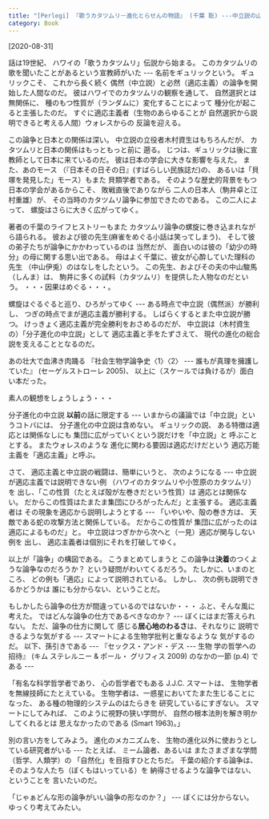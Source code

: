```yaml
---
title: "[Perlegi] 『歌うカタツムリ－進化とらせんの物語』 (千葉 聡) ---中立説の山田風太郎・明治もの風の解説！一気読みでした"
category: Book
---
```


[2020-08-31] 

 話は19世紀、
ハワイの「歌うカタツムリ」伝説から始まる。
このカタツムリの歌を聞いたことがあるという宣教師がいた ---
名前をギュリックという。
ギュリックこそ、
これから長く続く
偶然（中立説）と必然（適応主義）の論争を開始した人間なのだ。
彼はハワイでのカタツムリの観察を通して、
自然選択とは無関係に、
種のもつ性質が（ランダムに）変化することによって
種分化が起こると主張したのだ。
すぐに適応主義者（生物のあらゆることが
自然選択から説明できると考える人間）ウォレスからの
反論を迎える。

 この論争と日本との関係は深い。
中立説の立役者木村資生はもちろんだが、
カタツムリと日本の関係はもっともっと前に
遡る。
じつは、ギュリックは後に宣教師として日本に来ているのだ。
彼は日本の学会に大きな影響を与えた。
また、あのモース
（『日本その日その日』(すばらしい民族誌だ)の、
あるいは「貝塚を発見した」モース）もまた
貝類学者である。
そのような歴史的背景をもつ日本の学会があるからこそ、
敗戦直後でありながら
二人の日本人（駒井卓と江村重雄）が、
その当時のカタツムリ論争に参加できたのである。
この二人によって、
螺旋はさらに大きく広がってゆく。

 著者の千葉のライフヒストリーもまた
カタツムリ論争の螺旋に巻き込まれながら語られる。
彼および彼の先生(麻雀をめぐる小話は笑ってしまう)、
そして彼の弟子たちが論争にかかわっているのは
当然だが、
面白いのは彼の「幼少の時分」の母に関する思い出である。
母はよく千葉に、彼女が心酔していた理科の先生
（中山伊兎）のはなしをしたという。
この先生、およびその夫の中山駿馬（しんま）は、
駒井に多くの試料（カタツムリ）を提供した人物なのだという。
・・・因果はめぐる・・・。

 螺旋はぐるぐると巡り、ひろがってゆく ---
ある時点で中立説（偶然派）が勝利し、
つぎの時点でまが適応主義が勝利する。
しばらくするとまた中立説が勝つ。
けっきょく適応主義が完全勝利をおさめるのだが、
中立説は（木村資生の）「分子進化の中立説」として
適応主義と手をたずさえて、
現代の進化の総合説を支えることとなるのだ。

 あの壮大で血沸き肉踊る
『社会生物学論争史〈1〉〈2〉 ---
誰もが真理を擁護していた』
(セーゲルストローレ 2005)、
以上に（スケールでは負けるが）面白い本だった。

<!--more-->

 素人の観想をしょうしょう・・・

 分子進化の中立説
**以前**の話に限定する ---
いまからの議論では「中立説」というコトバには、
分子進化の中立説は含めない。
ギュリックの説、
ある特徴は適応とは関係なしにも
集団に広がっていくという説だけを「中立説」と
呼ぶこととする。
またウォレスのような
進化に関わる要因は適応だけだという
適応万能主義を「適応主義」と呼ぶ。

 さて、
適応主義と中立説の戦闘は、簡単にいうと、
次のようになる ---
中立説が適応主義では説明できない例
（ハワイのカタツムリや小笠原のカタツムリ）を
出し、「この性質（たとえば殻が左巻きだという性質）は
適応とは関係ない。
だからこの性質はたまたま集団にひろがったんだ」と主張する。
適応主義者は
その現象を適応から説明しようとする ---
「いやいや、殻の巻き方は、
天敵である蛇の攻撃方法と関係している。
だからこの性質が
集団に広がったのは適応によるものだ」と。
中立説はつぎかから次へと（一見）適応が関与しない例を
出し、
適応主義者は個別にそれを打破してゆく。

 以上が「論争」の構図である。
こうまとめてしまうと
この論争は**決着**のつくような論争なのだろうか？
という疑問がわいてくるだろう。
たしかに、いまのところ、
どの例も「適応」によって説明されている。
しかし、
次の例も説明できるかどうかは
誰にも分からない、ということだ。

 もしかしたら論争の仕方が間違っているのではないか・・・
ふと、そんな風に考えた。
ではどんな論争の仕方であるべきなのか？ ---
ぼくにはまだ答えられない。
ただ、論争の仕方に関して
感じる**居心地のわるさ**は、それなりに
説明できるような気がする ---
スマートによる生物学批判と重なるような
気がするのだ。
以下、孫引きである ---
『セックス・アンド・デス ---
生物 学の哲学への招待』 (キム ステレルニー \& ポール・ グリフィス 2009)
のなかの一節 (p.4) である ---

「有名な科学哲学者であり、
心の哲学者でもある J.J.C. スマートは、
生物学者を無線技師にたとえている。
生物学者は、一惑星においてたまた生じることになった、
ある種の物理的システムのはたらきを
研究しているにすぎない。
スマートにしてみれば、
このように視野の狭い学問が、
自然の根本法則を解き明かしてくれるとは
思えなかったのである (Smart 1963)。」

 別の言い方をしてみよう。
進化のメカニズムを、
生物の進化以外に使おうとしている研究者がいる ---
たとえば、
ミーム論者、あるいは
またさまざまな学問（哲学、人類学）の
「自然化」を目指すひとたちだ。
千葉の紹介する論争は、
そのような人たち（ぼくもはいっている）を
納得させるような論争ではない、ということを
言いたいのだ。

 「じゃぁどんな形の論争がいい論争の形なのか？」
--- ぼくには分からない。
ゆっくり考えてみたい。

